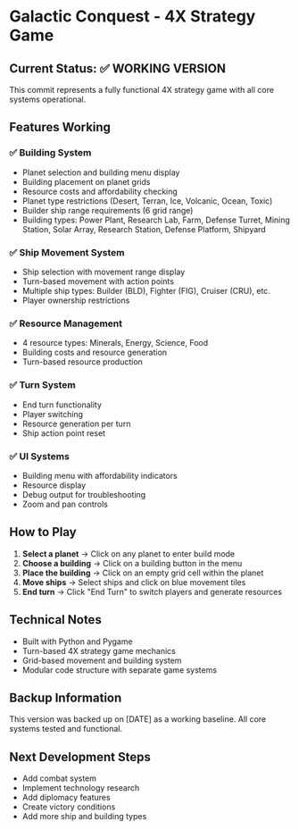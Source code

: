 # Galactic Conquest - 4X Strategy Game

## Current Status: ✅ WORKING VERSION

This commit represents a fully functional 4X strategy game with all core systems operational.

## Features Working

### ✅ Building System
- Planet selection and building menu display
- Building placement on planet grids
- Resource costs and affordability checking
- Planet type restrictions (Desert, Terran, Ice, Volcanic, Ocean, Toxic)
- Builder ship range requirements (6 grid range)
- Building types: Power Plant, Research Lab, Farm, Defense Turret, Mining Station, Solar Array, Research Station, Defense Platform, Shipyard

### ✅ Ship Movement System
- Ship selection with movement range display
- Turn-based movement with action points
- Multiple ship types: Builder (BLD), Fighter (FIG), Cruiser (CRU), etc.
- Player ownership restrictions

### ✅ Resource Management
- 4 resource types: Minerals, Energy, Science, Food
- Building costs and resource generation
- Turn-based resource production

### ✅ Turn System
- End turn functionality
- Player switching
- Resource generation per turn
- Ship action point reset

### ✅ UI Systems
- Building menu with affordability indicators
- Resource display
- Debug output for troubleshooting
- Zoom and pan controls

## How to Play

1. **Select a planet** → Click on any planet to enter build mode
2. **Choose a building** → Click on a building button in the menu
3. **Place the building** → Click on an empty grid cell within the planet
4. **Move ships** → Select ships and click on blue movement tiles
5. **End turn** → Click "End Turn" to switch players and generate resources

## Technical Notes

- Built with Python and Pygame
- Turn-based 4X strategy game mechanics
- Grid-based movement and building system
- Modular code structure with separate game systems

## Backup Information

This version was backed up on [DATE] as a working baseline.
All core systems tested and functional.

## Next Development Steps

- Add combat system
- Implement technology research
- Add diplomacy features
- Create victory conditions
- Add more ship and building types

